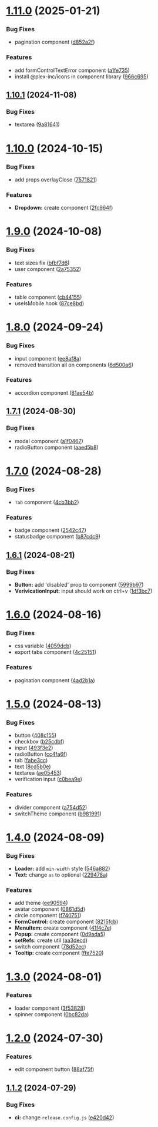 # [1.11.0](https://github.com/Plex-Inc/bricks/compare/v1.10.1...v1.11.0) (2025-01-21)


### Bug Fixes

* pagination component ([d852a2f](https://github.com/Plex-Inc/bricks/commit/d852a2f37a70e20619d0f3396137c67d4efaeda2))


### Features

* add formControlTextError component ([a1fe735](https://github.com/Plex-Inc/bricks/commit/a1fe735443eed7eca6dd898ecfbe509e020b5887))
* install @plex-inc/icons in component library ([966c695](https://github.com/Plex-Inc/bricks/commit/966c695748fb9903741ced3035ac8c8ebd30884a))

## [1.10.1](https://github.com/Plex-Inc/bricks/compare/v1.10.0...v1.10.1) (2024-11-08)


### Bug Fixes

* textarea ([9a81641](https://github.com/Plex-Inc/bricks/commit/9a816413ae23413f7c4b5bc0fa21340d4d4a1d13))

# [1.10.0](https://github.com/Plex-Inc/bricks/compare/v1.9.0...v1.10.0) (2024-10-15)


### Bug Fixes

* add props overlayClose ([7571821](https://github.com/Plex-Inc/bricks/commit/757182108decd86a1cc58d4e38391b8643fc8fa7))


### Features

* **Dropdown:** create component ([2fc964f](https://github.com/Plex-Inc/bricks/commit/2fc964fd129e4997f28ddc1d0009c0f9798a31c2))

# [1.9.0](https://github.com/Plex-Inc/bricks/compare/v1.8.0...v1.9.0) (2024-10-08)


### Bug Fixes

* text sizes fix ([bfbf7d6](https://github.com/Plex-Inc/bricks/commit/bfbf7d675f73292aa5105a6796b8fd39e07522b8))
* user component ([2a75352](https://github.com/Plex-Inc/bricks/commit/2a75352c0f8b5eb2ae03658f17caa52ce7bb152c))


### Features

* table component ([cb44155](https://github.com/Plex-Inc/bricks/commit/cb441556cc53073e6b6752353d95cef94b555be4))
* useIsMobile hook ([87ce8bd](https://github.com/Plex-Inc/bricks/commit/87ce8bdd645c682bdc84f5ee5667db7239698e59))

# [1.8.0](https://github.com/Plex-Inc/bricks/compare/v1.7.1...v1.8.0) (2024-09-24)


### Bug Fixes

* input component ([ee8af8a](https://github.com/Plex-Inc/bricks/commit/ee8af8a13d85e0e4fc5488b85f181d906a818dcf))
* removed transition all on components ([6d500a6](https://github.com/Plex-Inc/bricks/commit/6d500a6bb93247e487ed5b1bf695cefac4501e49))


### Features

* accordion component ([81ae54b](https://github.com/Plex-Inc/bricks/commit/81ae54ba263a7e684c00d51ff87af0566b59eb7f))

## [1.7.1](https://github.com/Plex-Inc/bricks/compare/v1.7.0...v1.7.1) (2024-08-30)


### Bug Fixes

* modal component ([a1f0467](https://github.com/Plex-Inc/bricks/commit/a1f04679ad889532868b77e7e90453ba63063411))
* radioButton component ([aaed5b8](https://github.com/Plex-Inc/bricks/commit/aaed5b84259de2151b92f32056be64f9e3359e51))

# [1.7.0](https://github.com/Plex-Inc/bricks/compare/v1.6.1...v1.7.0) (2024-08-28)


### Bug Fixes

* `Tab` component ([4cb3bb2](https://github.com/Plex-Inc/bricks/commit/4cb3bb24ee6c7f7f301ce614a633a509eae4f8c9))


### Features

* badge component ([2542c47](https://github.com/Plex-Inc/bricks/commit/2542c470dcad46aa52dc0882cf319c8ede5b832e))
* statusbadge component ([b87cdc9](https://github.com/Plex-Inc/bricks/commit/b87cdc9a1aa470a4c0efcb7a60213d9dcf769908))

## [1.6.1](https://github.com/Plex-Inc/bricks/compare/v1.6.0...v1.6.1) (2024-08-21)


### Bug Fixes

* **Button:** add 'disabled' prop to component ([5999b97](https://github.com/Plex-Inc/bricks/commit/5999b975504316ef768b853eff4dae388d1f56e9))
* **VerivicationInput:** input should work on ctrl+v ([1df3bc7](https://github.com/Plex-Inc/bricks/commit/1df3bc71276d1bce9f0d175724888db170c5bb7a))

# [1.6.0](https://github.com/Plex-Inc/bricks/compare/v1.5.0...v1.6.0) (2024-08-16)


### Bug Fixes

* css variable ([4059dcb](https://github.com/Plex-Inc/bricks/commit/4059dcb6d455c103a1379f2214bd9c8babb87451))
* export tabs component ([4c25151](https://github.com/Plex-Inc/bricks/commit/4c251513db3db97a2c75e23e3dfb8f464fddbca3))


### Features

* pagination component ([4ad2b1a](https://github.com/Plex-Inc/bricks/commit/4ad2b1a1816a7446c34aa30fd67110289f86ef65))

# [1.5.0](https://github.com/Plex-Inc/bricks/compare/v1.4.0...v1.5.0) (2024-08-13)


### Bug Fixes

* button ([408c155](https://github.com/Plex-Inc/bricks/commit/408c155fdac86d2ff4f96490c0489e147cdeb407))
* checkbox ([b25cdbf](https://github.com/Plex-Inc/bricks/commit/b25cdbf503d0bb1e0d0c82f626dfe1acff22df7f))
* input ([493f3e2](https://github.com/Plex-Inc/bricks/commit/493f3e26eec544b5a7d0a23dde6b0e53917b9638))
* radioButton ([cc4fa6f](https://github.com/Plex-Inc/bricks/commit/cc4fa6fbcb4ddf62cba180dd3c6093ce8d87873b))
* tab ([fabe3cc](https://github.com/Plex-Inc/bricks/commit/fabe3ccfc6e0f4337b9b437d6efcea76692ac551))
* text ([8cd5b0e](https://github.com/Plex-Inc/bricks/commit/8cd5b0eb38ec825cae94bbaefa580d8f324d1abf))
* textarea ([ae05453](https://github.com/Plex-Inc/bricks/commit/ae05453d813aa81900c47ac12536bcaba36a926b))
* verification input ([c0bea9e](https://github.com/Plex-Inc/bricks/commit/c0bea9e96ee9c6b5381258b5eefd1992ad3aa809))


### Features

* divider component ([a754d52](https://github.com/Plex-Inc/bricks/commit/a754d5298f2e837da14bfa0933ee4a9944c63c5b))
* switchTheme component ([b981991](https://github.com/Plex-Inc/bricks/commit/b981991d458e00338e33d414ca84d721d015e6d6))

# [1.4.0](https://github.com/Plex-Inc/bricks/compare/v1.3.0...v1.4.0) (2024-08-09)


### Bug Fixes

* **Loader:** add `min-width` style ([546a882](https://github.com/Plex-Inc/bricks/commit/546a882fd8e040b50524e36428b9fdd19c1701c5))
* **Text:** change `as` to optional ([229478a](https://github.com/Plex-Inc/bricks/commit/229478af794228bca74dee7461438ef955e41b32))


### Features

* add theme ([ee90594](https://github.com/Plex-Inc/bricks/commit/ee905946d16bb18139dd8001e630c27e7b6a1036))
* avatar component ([0861d5d](https://github.com/Plex-Inc/bricks/commit/0861d5d682085e3c7d51fc5d82771fcc34f52eb8))
* circle component ([f740751](https://github.com/Plex-Inc/bricks/commit/f740751eeb1831bbf42a35b925e421a4b4726e3a))
* **FormControl:** create component ([8215fcb](https://github.com/Plex-Inc/bricks/commit/8215fcb9b9724f90c8adf4872795332a59f2758d))
* **MenuItem:** create component ([41f4c7e](https://github.com/Plex-Inc/bricks/commit/41f4c7efd55cc7b3c50b0dc3765eb22afadcf30f))
* **Popup:** create component ([0d9ada5](https://github.com/Plex-Inc/bricks/commit/0d9ada53bf2064a5808e151bc6fcde27ebb4a180))
* **setRefs:** create util ([aa3decd](https://github.com/Plex-Inc/bricks/commit/aa3decd744f9efaa2aadaf5865b2e9a418cc2664))
* switch component ([78d52ec](https://github.com/Plex-Inc/bricks/commit/78d52ec547333f873ee23cff855e89853ab04a0c))
* **Tooltip:** create component ([ffe7520](https://github.com/Plex-Inc/bricks/commit/ffe75208130bd0f28194173084fa536ec52d9e26))

# [1.3.0](https://github.com/Plex-Inc/bricks/compare/v1.2.0...v1.3.0) (2024-08-01)


### Features

* loader component ([3f53828](https://github.com/Plex-Inc/bricks/commit/3f53828dc8c3d998aae58350ffb238c44c313c36))
* spinner component ([0bc82da](https://github.com/Plex-Inc/bricks/commit/0bc82da609416dd2ff706d28d813005828fb668d))

# [1.2.0](https://github.com/Plex-Inc/bricks/compare/v1.1.2...v1.2.0) (2024-07-30)


### Features

* edit component button ([88af75f](https://github.com/Plex-Inc/bricks/commit/88af75f271b4403e8f0514f2c60042596b981fb5))

## [1.1.2](https://github.com/Plex-Inc/bricks/compare/v1.1.1...v1.1.2) (2024-07-29)


### Bug Fixes

* **ci:** change `release.config.js` ([e420d42](https://github.com/Plex-Inc/bricks/commit/e420d42800ae11811fc1a72483d69392cb3722d0))
